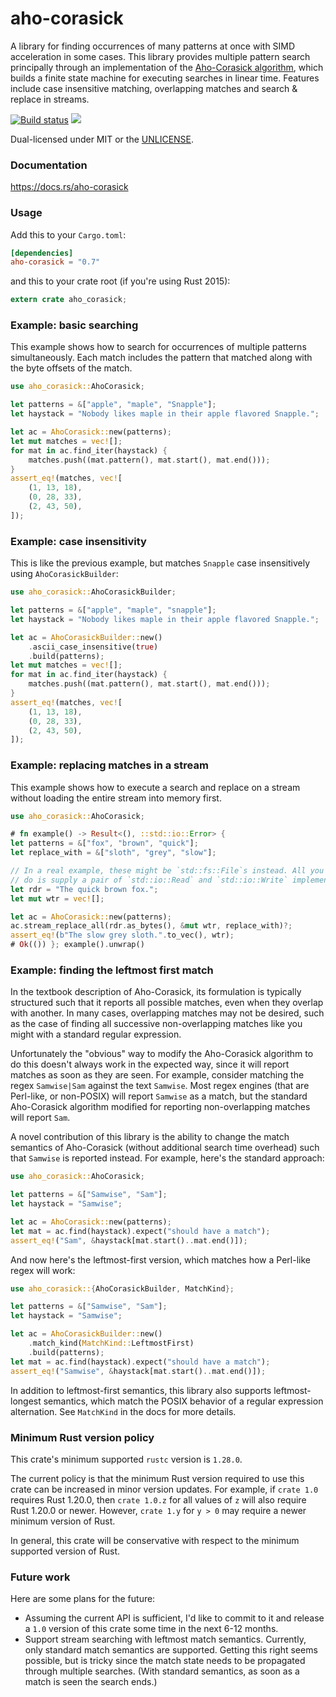 aho-corasick
============
A library for finding occurrences of many patterns at once with SIMD
acceleration in some cases. This library provides multiple pattern
search principally through an implementation of the
[Aho-Corasick algorithm](https://en.wikipedia.org/wiki/Aho%E2%80%93Corasick_algorithm),
which builds a finite state machine for executing searches in linear time.
Features include case insensitive matching, overlapping matches and search &
replace in streams.

[![Build status](https://github.com/BurntSushi/aho-corasick/workflows/ci/badge.svg)](https://github.com/BurntSushi/aho-corasick/actions)
[![](http://meritbadge.herokuapp.com/aho-corasick)](https://crates.io/crates/aho-corasick)

Dual-licensed under MIT or the [UNLICENSE](http://unlicense.org).


### Documentation

https://docs.rs/aho-corasick


### Usage

Add this to your `Cargo.toml`:

```toml
[dependencies]
aho-corasick = "0.7"
```

and this to your crate root (if you're using Rust 2015):

```rust
extern crate aho_corasick;
```


### Example: basic searching

This example shows how to search for occurrences of multiple patterns
simultaneously. Each match includes the pattern that matched along with the
byte offsets of the match.

```rust
use aho_corasick::AhoCorasick;

let patterns = &["apple", "maple", "Snapple"];
let haystack = "Nobody likes maple in their apple flavored Snapple.";

let ac = AhoCorasick::new(patterns);
let mut matches = vec![];
for mat in ac.find_iter(haystack) {
    matches.push((mat.pattern(), mat.start(), mat.end()));
}
assert_eq!(matches, vec![
    (1, 13, 18),
    (0, 28, 33),
    (2, 43, 50),
]);
```


### Example: case insensitivity

This is like the previous example, but matches `Snapple` case insensitively
using `AhoCorasickBuilder`:

```rust
use aho_corasick::AhoCorasickBuilder;

let patterns = &["apple", "maple", "snapple"];
let haystack = "Nobody likes maple in their apple flavored Snapple.";

let ac = AhoCorasickBuilder::new()
    .ascii_case_insensitive(true)
    .build(patterns);
let mut matches = vec![];
for mat in ac.find_iter(haystack) {
    matches.push((mat.pattern(), mat.start(), mat.end()));
}
assert_eq!(matches, vec![
    (1, 13, 18),
    (0, 28, 33),
    (2, 43, 50),
]);
```


### Example: replacing matches in a stream

This example shows how to execute a search and replace on a stream without
loading the entire stream into memory first.

```rust
use aho_corasick::AhoCorasick;

# fn example() -> Result<(), ::std::io::Error> {
let patterns = &["fox", "brown", "quick"];
let replace_with = &["sloth", "grey", "slow"];

// In a real example, these might be `std::fs::File`s instead. All you need to
// do is supply a pair of `std::io::Read` and `std::io::Write` implementations.
let rdr = "The quick brown fox.";
let mut wtr = vec![];

let ac = AhoCorasick::new(patterns);
ac.stream_replace_all(rdr.as_bytes(), &mut wtr, replace_with)?;
assert_eq!(b"The slow grey sloth.".to_vec(), wtr);
# Ok(()) }; example().unwrap()
```


### Example: finding the leftmost first match

In the textbook description of Aho-Corasick, its formulation is typically
structured such that it reports all possible matches, even when they overlap
with another. In many cases, overlapping matches may not be desired, such as
the case of finding all successive non-overlapping matches like you might with
a standard regular expression.

Unfortunately the "obvious" way to modify the Aho-Corasick algorithm to do
this doesn't always work in the expected way, since it will report matches as
soon as they are seen. For example, consider matching the regex `Samwise|Sam`
against the text `Samwise`. Most regex engines (that are Perl-like, or
non-POSIX) will report `Samwise` as a match, but the standard Aho-Corasick
algorithm modified for reporting non-overlapping matches will report `Sam`.

A novel contribution of this library is the ability to change the match
semantics of Aho-Corasick (without additional search time overhead) such that
`Samwise` is reported instead. For example, here's the standard approach:

```rust
use aho_corasick::AhoCorasick;

let patterns = &["Samwise", "Sam"];
let haystack = "Samwise";

let ac = AhoCorasick::new(patterns);
let mat = ac.find(haystack).expect("should have a match");
assert_eq!("Sam", &haystack[mat.start()..mat.end()]);
```

And now here's the leftmost-first version, which matches how a Perl-like
regex will work:

```rust
use aho_corasick::{AhoCorasickBuilder, MatchKind};

let patterns = &["Samwise", "Sam"];
let haystack = "Samwise";

let ac = AhoCorasickBuilder::new()
    .match_kind(MatchKind::LeftmostFirst)
    .build(patterns);
let mat = ac.find(haystack).expect("should have a match");
assert_eq!("Samwise", &haystack[mat.start()..mat.end()]);
```

In addition to leftmost-first semantics, this library also supports
leftmost-longest semantics, which match the POSIX behavior of a regular
expression alternation. See `MatchKind` in the docs for more details.


### Minimum Rust version policy

This crate's minimum supported `rustc` version is `1.28.0`.

The current policy is that the minimum Rust version required to use this crate
can be increased in minor version updates. For example, if `crate 1.0` requires
Rust 1.20.0, then `crate 1.0.z` for all values of `z` will also require Rust
1.20.0 or newer. However, `crate 1.y` for `y > 0` may require a newer minimum
version of Rust.

In general, this crate will be conservative with respect to the minimum
supported version of Rust.


### Future work

Here are some plans for the future:

* Assuming the current API is sufficient, I'd like to commit to it and release
  a `1.0` version of this crate some time in the next 6-12 months.
* Support stream searching with leftmost match semantics. Currently, only
  standard match semantics are supported. Getting this right seems possible,
  but is tricky since the match state needs to be propagated through multiple
  searches. (With standard semantics, as soon as a match is seen the search
  ends.)
